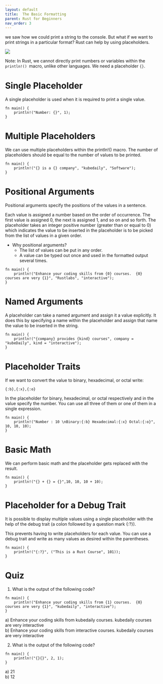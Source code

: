 ```yaml
---
layout: default
title:  The Basic Formatting
parent: Rust for Beginners
nav_order: 3
---
```


we saw how we could print a string to the console. But what if we want to print strings in a particular format? Rust can help by using placeholders.

![](https://raw.githubusercontent.com/sangam14/RustLabs/master/img/placeholder.png)


Note: In Rust, we cannot directly print numbers or variables within the `println!() `macro, unlike other languages. We need a placeholder `{}`.

# Single Placeholder 
A single placeholder is used when it is required to print a single value.

```
fn main() {
    println!("Number: {}", 1);
}
```
# Multiple Placeholders 
We can use multiple placeholders within the println!() macro.
The number of placeholders should be equal to the number of values to be printed.

```
fn main() {
    println!("{} is a {} company", "kubedaily", "Software");
}
```
# Positional Arguments 

Positional arguments specify the positions of the values in a sentence.

Each value is assigned a number based on the order of occurrence. The first value is assigned 0, the next is assigned 1, and so on and so forth. The placeholder takes an integer positive number (greater than or equal to 0) which indicates the value to be inserted in the placeholder is to be picked from the list of values in a given order.

- Why positional arguments?
    - The list of values can be put in any order.
    - A value can be typed out once and used in the formatted output several times.
    
```
fn main() {
    println!("Enhance your coding skills from {0} courses.  {0} courses are very {1}", "Rustlabs", "interactive");
}

```
# Named Arguments 

A placeholder can take a named argument and assign it a value explicitly. It does this by specifying a name within the placeholder and assign that name the value to be inserted in the string.


```
fn main() {
    println!("{company} provides {kind} courses", company = "kubeDaily", kind = "interactive");
}

```
# Placeholder Traits 

If we want to convert the value to binary, hexadecimal, or octal write:

```
{:b},{:x},{:o}

```

In the placeholder for binary, hexadecimal, or octal respectively and in the value specify the number.
You can use all three of them or one of them in a single expression.

```
fn main() {
    println!("Number : 10 \nBinary:{:b} Hexadecimal:{:x} Octal:{:o}", 10, 10, 10);
}

```

# Basic Math 

We can perform basic math and the placeholder gets replaced with the result.

```
fn main() {
    println!("{} + {} = {}",10, 10, 10 + 10);
}

```

# Placeholder for a Debug Trait 

It is possible to display multiple values using a single placeholder with the help of the debug trait (a colon followed by a question mark {:?}).

This prevents having to write placeholders for each value.
You can use a debug trait and write as many values as desired within the parentheses.


```
fn main() {
    println!("{:?}", ("This is a Rust Course", 101));
}

```

# Quiz 

1. What is the output of the following code?

```
fn main() {
    println!("Enhance your coding skills from {1} courses.  {0} courses are very {1}", "kubedaily", "interactive");
}

```

a) Enhance your coding skills from kubedaily courses. kubedaily courses are very interactive <br>
b) Enhance your coding skills from interactive courses. kubedaily courses are very interactive <br>


2. What is the output of the following code?

```
fn main() {
    println!("{}{}", 2, 1);
}

```
a) 21 <br>
b) 12

